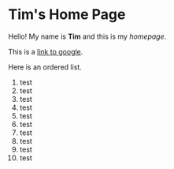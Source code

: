 # Tim's Home Page

Hello! My name is **Tim** and this is my _homepage_.

This is a [link to google](www.google.com).

Here is an ordered list.

1. test
2. test
3. test
4. test
5. test
6. test
7. test
8. test
9. test 
10. test